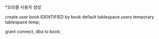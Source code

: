 *오라클 사용자 생성

create user book IDENTIFIED by book
default tablespace users
temporary tablespace temp;

grant connect, dba to book;
